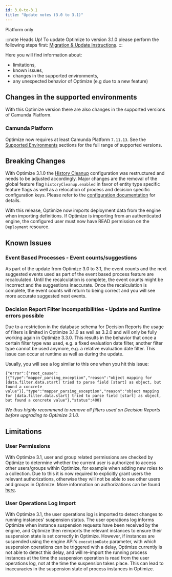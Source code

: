 ```yaml
---
id: 3.0-to-3.1
title: "Update notes (3.0 to 3.1)"
---
```


<span class="badge badge--platform">Platform only</span>

:::note Heads Up!
To update Optimize to version 3.1.0 please perform the following steps first: [Migration & Update Instructions](./instructions.md).
:::

Here you will find information about:

* limitations, 
* known issues, 
* changes in the supported environments, 
* any unexpected behavior of Optimize (e.g due to a new feature)

## Changes in the supported environments

With this Optimize version there are also changes in the supported versions of Camunda Platform.

### Camunda Platform

Optimize now requires at least Camunda Platform `7.11.13`.
See the [Supported Environments](./../../../reference/supported-environments.md/#camunda-platform) sections for the full range of supported versions.

## Breaking Changes

With Optimize 3.1.0 the [History Cleanup](../../setup/history-cleanup/) configuration was restructured and needs to be adjusted accordingly.
Major changes are the removal of the global feature flag `historyCleanup.enabled` in favor of entity type specific feature flags as well as a relocation of process and decision specific configuration keys. Please refer to the [configuration documentation](../../setup/configuration/#history-cleanup-settings) for details.

With this release, Optimize now imports deployment data from the engine when importing definitions. If Optimize is importing from an authenticated engine, the configured user must now have READ permission on the `Deployment` resource.

## Known Issues

### Event Based Processes - Event counts/suggestions

As part of the update from Optimize 3.0 to 3.1, the event counts and the next suggested events used as part of the event based process feature are recalculated. Until the recalculation is complete, the event counts might be incorrect and the suggestions inaccurate. Once the recalculation is complete, the event counts will return to being correct and you will see more accurate suggested next events. 

### Decision Report Filter Incompatibilities - Update and Runtime errors possible

Due to a restriction in the database schema for Decision Reports the usage of filters is limited in Optimize 3.1.0 as well as 3.2.0 and will only be fully working again in Optimize 3.3.0.
This results in the behavior that once a certain filter type was used, e.g. a fixed evaluation date filter, another filter type cannot be used anymore, e.g. a relative evaluation date filter. This issue can occur at runtime as well as during the update.

Usually, you will see a log similar to this one when you hit this issue:

```
{"error":{"root_cause":[{"type":"mapper_parsing_exception","reason":"object mapping for [data.filter.data.start] tried to parse field [start] as object, but found a concrete value"}],"type":"mapper_parsing_exception","reason":"object mapping for [data.filter.data.start] tried to parse field [start] as object, but found a concrete value"},"status":400}
```

*We thus highly recommend to remove all filters used on Decision Reports before upgrading to Optimize 3.1.0.*


## Limitations

### User Permissions

With Optimize 3.1, user and group related permissions are checked by Optimize to determine whether the current user is authorized to access other users/groups within Optimize, for example when adding new roles to a collection. Due to this it is now required to explicitly grant users the relevant authorizations, otherwise they will not be able to see other users and groups in Optimize. More information on authorizations can be found [here](./../setup/authorization-management.md/#user-and-group-related-authorizations). 

### User Operations Log Import

With Optimize 3.1, the user operations log is imported to detect changes to running instances' suspension status. The user operations log informs Optimize when instance suspension requests have been received by the engine, and Optimize then reimports the relevant instances to ensure their suspension state is set correctly in Optimize. 
However, if instances are suspended using the engine API's `executionDate` parameter, with which suspension operations can be triggered with a delay, Optimize currently is not able to detect this delay, and will re-import the running process instances at the time the suspension operation is read from the user operations log, not at the time the suspension takes place. This can lead to inaccuracies in the suspension state of process instances in Optimize.